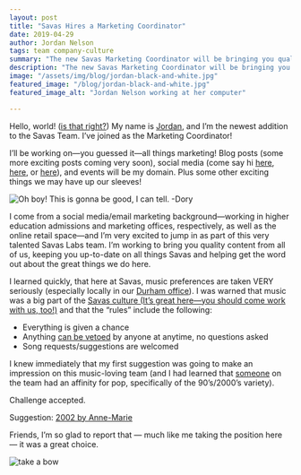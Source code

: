 ```yaml
---
layout: post
title: "Savas Hires a Marketing Coordinator"
date: 2019-04-29
author: Jordan Nelson
tags: team company-culture
summary: "The new Savas Marketing Coordinator will be bringing you quality content from the team, keeping you up-to-date on all things Savas!"
description: "The new Savas Marketing Coordinator will be bringing you quality content from the team, keeping you up-to-date on all things Savas!"
image: "/assets/img/blog/jordan-black-and-white.jpg"
featured_image: "/blog/jordan-black-and-white.jpg"
featured_image_alt: "Jordan Nelson working at her computer"

---
```


Hello, world! ([is that right?](https://en.wikipedia.org/wiki/%22Hello,_World!%22_program)) My name is [Jordan](https://savaslabs.com/company/jordan-nelson/), and I’m the newest addition to the Savas Team. I’ve joined as the Marketing Coordinator!

I’ll be working on—you guessed it—all things marketing! Blog posts (some more exciting posts coming very soon), social media (come say hi [here](https://twitter.com/SavasLabs?ref_src=twsrc%5Egoogle%7Ctwcamp%5Eserp%7Ctwgr%5Eauthor), [here](https://www.facebook.com/savaslabs/?modal=admin_todo_tour), or [here](https://www.linkedin.com/company/savas-labs/)), and events will be my domain. Plus some other exciting things we may have up our sleeves!

<div class="blog-image-large">
<img alt="Oh boy! This is gonna be good, I can tell. -Dory" src="/assets/img/blog/oh-boy-nemo.gif">
</div>

I come from a social media/email marketing background—working in higher education admissions and marketing offices, respectively, as well as the online retail space—and I’m very excited to jump in as part of this very talented Savas Labs team. I’m working to bring you quality content from all of us, keeping you up-to-date on all things Savas and helping get the word out about the great things we do here.

I learned quickly, that here at Savas, music preferences are taken VERY seriously (especially locally in our [Durham office](https://savaslabs.com/durham/)). I was warned that music was a big part of the [Savas culture (It’s great here—you should come work with us, too!)](https://savaslabs.com/careers/) and that the “rules” include the following:

* Everything is given a chance
* Anything [can be vetoed](https://twitter.com/SavasLabs/status/1084825113080578048) by anyone at anytime, no questions asked
* Song requests/suggestions are welcomed

I knew immediately that my first suggestion was going to make an impression on this music-loving team (and I had learned that [someone](https://savaslabs.com/company/chris-russo/) on the team had an affinity for pop, specifically of the 90’s/2000’s variety).

Challenge accepted.

Suggestion: [2002 by Anne-Marie](https://open.spotify.com/track/2BgEsaKNfHUdlh97KmvFyo)

Friends, I’m so glad to report that — much like me taking the position here — it was a great choice.

<div class="blog-image-large">
<img alt="take a bow" src="/assets/img/blog/take-a-bow.gif">
</div>